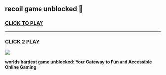 
## recoil game unblocked 👋
<h3>
<a href="https://premium.freeplayer.one?title=recoil_game_unblocked&ref=13F">CLICK TO PLAY</a></h3>
<hr>

<h3>
<a href="https://premium.freeplayer.one?title=recoil_game_unblocked&ref=13F">CLICK 2 PLAY</a>
  
</h3>

<a href="https://premium.freeplayer.one?title=recoil_game_unblocked&ref=12F/"><img src="https://clearcache.store/games.png"></a>


**worlds hardest game unblocked: Your Gateway to Fun and Accessible Online Gaming**
